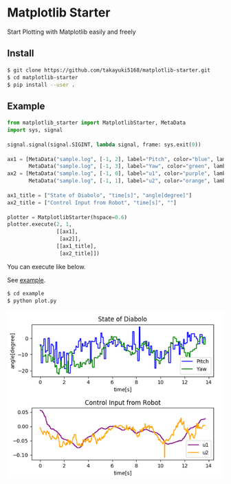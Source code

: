 Matplotlib Starter
=================

Start Plotting with Matplotlib easily and freely

## Install
```bash
$ git clone https://github.com/takayuki5168/matplotlib-starter.git
$ cd matplotlib-starter
$ pip install --user .
```

## Example
```python
from matplotlib_starter import MatplotlibStarter, MetaData
import sys, signal

signal.signal(signal.SIGINT, lambda signal, frame: sys.exit(0))

ax1 = [MetaData("sample.log", [-1, 2], label="Pitch", color="blue", lambda_function=[lambda x:x/100., lambda x:x]),
       MetaData("sample.log", [-1, 3], label="Yaw", color="green", lambda_function=[lambda x:x/100., lambda x:x])]
ax2 = [MetaData("sample.log", [-1, 0], label="u1", color="purple", lambda_function=[lambda x:x/100., lambda x:x-0.7]),
       MetaData("sample.log", [-1, 1], label="u2", color="orange", lambda_function=[lambda x:x/100., lambda x:x*20])]

ax1_title = ["State of Diabolo", "time[s]", "angle[degree]"]
ax2_title = ["Control Input from Robot", "time[s]", ""]

plotter = MatplotlibStarter(hspace=0.6)
plotter.execute(2, 1,
                [[ax1],
                 [ax2]],
                [[ax1_title],
                 [ax2_title]])
```

You can execute like below.

See [example](https://github.com/takayuki5168/matplotlib-starter/example).

```bash
$ cd example
$ python plot.py
```

![Graph](https://github.com/takayuki5168/MatplotlibStarter/blob/master/example/image/sample.png)
